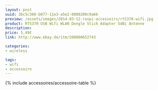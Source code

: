 ```yaml
---
layout: post
uuid: 3bc5c360-b077-11e3-a5e2-0800200c9a66
preview: /assets/images/2014-03-12-raspi-accessoirs/rt5370-wifi.jpg
product: RT5370 USB Wifi WLAN Dongle Stick Adapter 5dBi Antenne
description:
price: 5,49€
link: http://www.ebay.de/itm/200800652743

categories:
- wireless

tags:
- wifi
- accessoire
---
```


{% include accessoires/accessoire-table %}